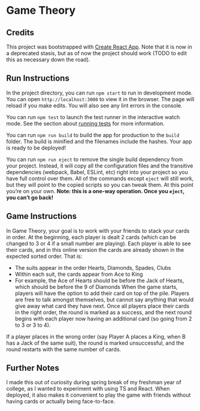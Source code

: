 # Game Theory

## Credits

This project was bootstrapped with [Create React App](https://github.com/facebook/create-react-app). Note that it is now in a deprecated stasis, but as of now the project should work (TODO to edit this as necessary down the road).

## Run Instructions

In the project directory, you can run `npm start` to run in development mode. You can open `http://localhost:3000` to view it in the browser. The page will reload if you make edits. You will also see any lint errors in the console.

You can run `npm test` to launch the test runner in the interactive watch mode. See the section about [running tests](https://facebook.github.io/create-react-app/docs/running-tests) for more information. 

You can run `npm run build` to build the app for production to the `build` folder. The build is minified and the filenames include the hashes. Your app is ready to be deployed!

You can run `npm run eject` to remove the single build dependency from your project. Instead, it will copy all the configuration files and the transitive dependencies (webpack, Babel, ESLint, etc) right into your project so you have full control over them. All of the commands except `eject` will still work, but they will point to the copied scripts so you can tweak them. At this point you’re on your own. **Note: this is a one-way operation. Once you `eject`, you can’t go back!**

## Game Instructions

In Game Theory, your goal is to work with your friends to stack your cards in order. At the beginning, each player is dealt 2 cards (which can be changed to 3 or 4 if a small number are playing). Each player is able to see their cards, and in this online version the cards are already shown in the expected sorted order. That is:
- The suits appear in the order Hearts, Diamonds, Spades, Clubs
- Within each suit, the cards appear from Ace to King
- For example, the Ace of Hearts should be before the Jack of Hearts, which should be before the 9 of Diamonds
When the game starts, players will have the option to add their card on top of the pile. Players are free to talk amongst themselves, but cannot say anything that would give away what card they have next. Once all players place their cards in the right order, the round is marked as a success, and the next round begins with each player now having an additional card (so going from 2 to 3 or 3 to 4).

If a player places in the wrong order (say Player A places a King, when B has a Jack of the same suit), the round is marked unsuccessful, and the round restarts with the same number of cards.

## Further Notes

I made this out of curiosity during spring break of my freshman year of college, as I wanted to experiment with using TS and React. When deployed, it also makes it convenient to play the game with friends without having cards or actually being face-to-face.
